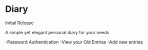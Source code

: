 # Diary
Initial Release

A simple yet elegant personal diary for your needs

-Password Authentication
-View your Old Entries
-Add new entries
